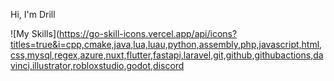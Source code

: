 Hi, I'm Drill


![My Skills](https://go-skill-icons.vercel.app/api/icons?titles=true&i=cpp,cmake,java,lua,luau,python,assembly,php,javascript,html,css,mysql,regex,azure,nuxt,flutter,fastapi,laravel,git,github,githubactions,davinci,illustrator,robloxstudio,godot,discord
